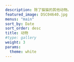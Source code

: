 ```yaml
---
description: 除了猫猫的其他动物。
featured_image: DSC04640.jpg
menus: "main"
sort_by: Date
sort_order: desc
title: 动物
#type: gallery
weight: 3
params:
  theme: white
---
```

